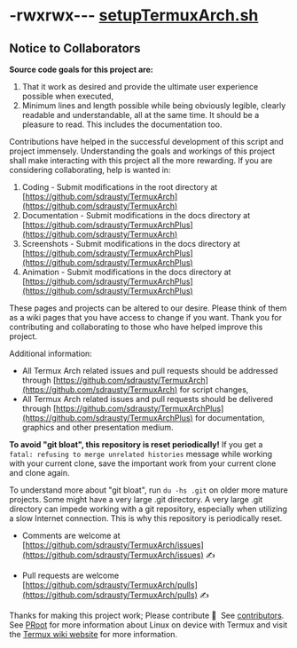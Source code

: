 # -rwxrwx--- [setupTermuxArch.sh](https://raw.githubusercontent.com/sdrausty/TermuxArch/master/setupTermuxArch.sh)

## Notice to Collaborators

__Source code goals for this project are:__
1. That it work as desired and provide the ultimate user experience possible when executed, 
2. Minimum lines and length possible while being obviously legible, clearly readable and understandable, all at the same time.  It should be a pleasure to read.  This includes the documentation too.

Contributions have helped in the successful development of this script and project immensely.  Understanding the goals and workings of this project shall make interacting with this project all the more rewarding.  If you are considering collaborating, help is wanted in:
1. Coding - Submit modifications in the root directory at [https://github.com/sdrausty/TermuxArch](https://github.com/sdrausty/TermuxArch)
2. Documentation - Submit modifications in the docs directory at [https://github.com/sdrausty/TermuxArchPlus](https://github.com/sdrausty/TermuxArch)
3. Screenshots - Submit modifications in the docs directory at [https://github.com/sdrausty/TermuxArchPlus](https://github.com/sdrausty/TermuxArchPlus)
4. Animation - Submit modifications in the docs directory at [https://github.com/sdrausty/TermuxArchPlus](https://github.com/sdrausty/TermuxArchPlus)

These pages and projects can be altered to our desire. Please think of them as a wiki pages that you have access to change if you want.  Thank you for contributing and collaborating to those who have helped improve this project.  

Additional information: 
* All Termux Arch related issues and pull requests should be addressed through [https://github.com/sdrausty/TermuxArch](https://github.com/sdrausty/TermuxArch) for script changes,
* All Termux Arch related issues and pull requests should be delivered through [https://github.com/sdrausty/TermuxArchPlus](https://github.com/sdrausty/TermuxArchPlus) for documentation, graphics and other presentation medium.

__To avoid "git bloat", this repository is reset periodically!__  If you get a `fatal: refusing to merge unrelated histories` message while working with your current clone, save the important work from your current clone and clone again.

To understand more about "git bloat", run `du -hs .git` on older more mature projects.  Some might have a very large .git directory.  A very large .git directory can impede working with a git repository, especially when utilizing a slow Internet connection. This is why this repository is periodically reset.  

* Comments are welcome at [https://github.com/sdrausty/TermuxArch/issues](https://github.com/sdrausty/TermuxArch/issues) ✍

* Pull requests are welcome [https://github.com/sdrausty/TermuxArch/pulls](https://github.com/sdrausty/TermuxArch/pulls) ✍

Thanks for making this project work; Please contribute 🔆  See [contributors](./Contributors.md).  See [PRoot](./PRoot) for more information about Linux on device with Termux and visit the [Termux wiki website](https://wiki.termux.com/) for more information.

